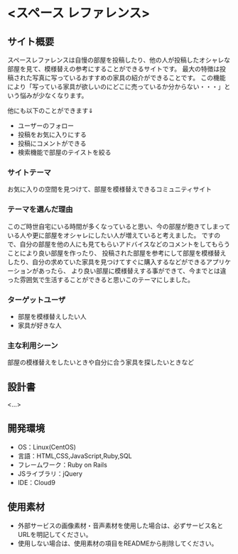 # <スペース レファレンス>

## サイト概要
 スペースレファレンスは自慢の部屋を投稿したり、他の人が投稿したオシャレな部屋を見て、模様替えの参考にすることができるサイトです。
 最大の特徴は投稿された写真に写っているおすすめの家具の紹介ができることです。
 この機能により「写っている家具が欲しいのにどこに売っているか分からない・・・」という悩みが少なくなります。

 他にも以下のことができます⇓

- ユーザーのフォロー
- 投稿をお気に入りにする
- 投稿にコメントができる
- 検索機能で部屋のテイストを絞る

### サイトテーマ
 お気に入りの空間を見つけて、部屋を模様替えできるコミュニティサイト

### テーマを選んだ理由
 このご時世自宅にいる時間が多くなっていると思い、今の部屋が飽きてしまっている人や更に部屋をオシャレにしたい人が増えていると考えました。
 ですので、自分の部屋を他の人にも見てもらいアドバイスなどのコメントをしてもらうことにより良い部屋を作ったり、
 投稿された部屋を参考にして部屋を模様替えしたり、自分の求めていた家具を見つけてすぐに購入するなどができるアプリケーションがあったら、
 より良い部屋に模様替えする事ができて、今までとは違った雰囲気で生活することができると思いこのテーマにしました。

### ターゲットユーザ
- 部屋を模様替えしたい人
- 家具が好きな人

### 主な利用シーン
 部屋の模様替えをしたいときや自分に合う家具を探したいときなど

## 設計書
<...>

## 開発環境
- OS：Linux(CentOS)
- 言語：HTML,CSS,JavaScript,Ruby,SQL
- フレームワーク：Ruby on Rails
- JSライブラリ：jQuery
- IDE：Cloud9

## 使用素材
- 外部サービスの画像素材・音声素材を使用した場合は、必ずサービス名とURLを明記してください。
- 使用しない場合は、使用素材の項目をREADMEから削除してください。